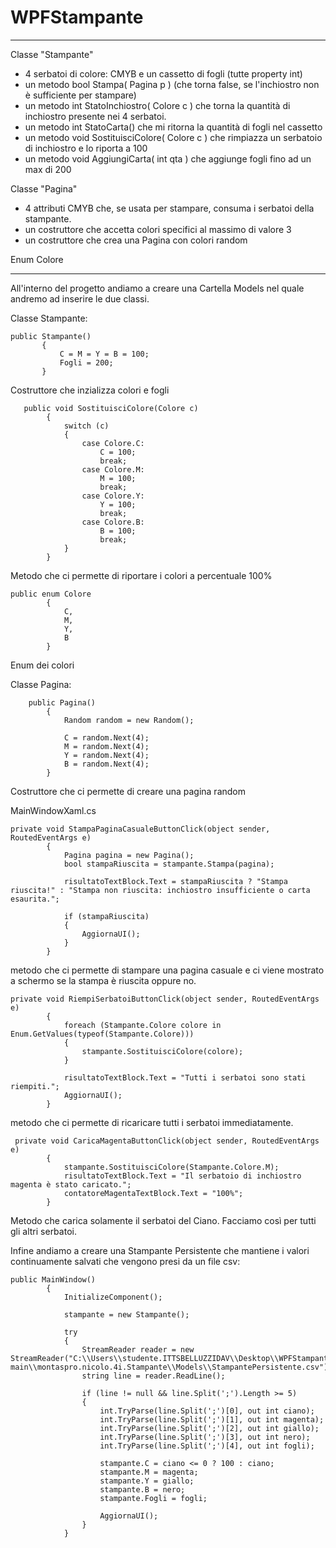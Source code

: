 # WPFStampante
***
Classe "Stampante" 
- 4 serbatoi di colore: CMYB e un cassetto di fogli (tutte property int)
- un metodo bool Stampa( Pagina p ) (che torna false, se l'inchiostro non è sufficiente per stampare)
- un metodo int StatoInchiostro( Colore c ) che torna la quantità di inchiostro presente nei 4 serbatoi.
- un metodo int StatoCarta() che mi ritorna la quantità di fogli nel cassetto
- un metodo void SostituisciColore( Colore c ) che rimpiazza un serbatoio di inchiostro e lo riporta a 100
- un metodo void AggiungiCarta( int qta ) che aggiunge fogli fino ad un max di 200

Classe "Pagina" 
- 4 attributi CMYB che, se usata per stampare, consuma i serbatoi della stampante.
- un costruttore che accetta colori specifici al massimo di valore 3
- un costruttore che crea una Pagina con colori random

Enum Colore
***

All'interno del progetto andiamo a creare una Cartella Models nel quale andremo ad inserire le due classi.

Classe Stampante:
 ```
public Stampante()
        {
            C = M = Y = B = 100;
            Fogli = 200;
        }
```
Costruttore che inzializza colori e fogli 

```
   public void SostituisciColore(Colore c)
        {
            switch (c)
            {
                case Colore.C:
                    C = 100;
                    break;
                case Colore.M:
                    M = 100;
                    break;
                case Colore.Y:
                    Y = 100;
                    break;
                case Colore.B:
                    B = 100;
                    break;
            }
        }
```
Metodo che ci permette di riportare i colori a percentuale 100%

```
public enum Colore
        {
            C,
            M,
            Y,
            B
        }
```
Enum dei colori


Classe Pagina:
```
    public Pagina()
        {
            Random random = new Random();

            C = random.Next(4);
            M = random.Next(4);
            Y = random.Next(4);
            B = random.Next(4);
        }
```
Costruttore che ci permette di creare una pagina random 

MainWindowXaml.cs 

```
private void StampaPaginaCasualeButtonClick(object sender, RoutedEventArgs e)
        {
            Pagina pagina = new Pagina();
            bool stampaRiuscita = stampante.Stampa(pagina);

            risultatoTextBlock.Text = stampaRiuscita ? "Stampa riuscita!" : "Stampa non riuscita: inchiostro insufficiente o carta esaurita.";

            if (stampaRiuscita)
            {
                AggiornaUI();
            }
        }
```
metodo che ci permette di stampare una pagina casuale  e ci viene mostrato a schermo se la stampa è riuscita oppure no.


```
private void RiempiSerbatoiButtonClick(object sender, RoutedEventArgs e)
        {
            foreach (Stampante.Colore colore in Enum.GetValues(typeof(Stampante.Colore)))
            {
                stampante.SostituisciColore(colore);
            }

            risultatoTextBlock.Text = "Tutti i serbatoi sono stati riempiti.";
            AggiornaUI();
        }
```
metodo che ci permette di ricaricare tutti i serbatoi immediatamente.

```
 private void CaricaMagentaButtonClick(object sender, RoutedEventArgs e)
        {
            stampante.SostituisciColore(Stampante.Colore.M);
            risultatoTextBlock.Text = "Il serbatoio di inchiostro magenta è stato caricato.";
            contatoreMagentaTextBlock.Text = "100%";
        }
```
Metodo che carica solamente il serbatoi del Ciano. Facciamo così per tutti gli altri serbatoi. 

Infine andiamo a creare una Stampante Persistente che mantiene i valori continuamente salvati che vengono presi da un file csv:
```
public MainWindow()
        {
            InitializeComponent();

            stampante = new Stampante();

            try
            {
                StreamReader reader = new StreamReader("C:\\Users\\studente.ITTSBELLUZZIDAV\\Desktop\\WPFStampante-main\\montaspro.nicolo.4i.Stampante\\Models\\StampantePersistente.csv");
                string line = reader.ReadLine();

                if (line != null && line.Split(';').Length >= 5)
                {
                    int.TryParse(line.Split(';')[0], out int ciano);
                    int.TryParse(line.Split(';')[1], out int magenta);
                    int.TryParse(line.Split(';')[2], out int giallo);
                    int.TryParse(line.Split(';')[3], out int nero);
                    int.TryParse(line.Split(';')[4], out int fogli);

                    stampante.C = ciano <= 0 ? 100 : ciano;
                    stampante.M = magenta;
                    stampante.Y = giallo;
                    stampante.B = nero;
                    stampante.Fogli = fogli;

                    AggiornaUI();
                }
            }
```
